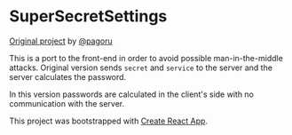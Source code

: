 SuperSecretSettings
=

[Original project](https://github.com/pagoru/sss) by [@pagoru](https://github.com/pagoru)

This is a port to the front-end in order to avoid possible man-in-the-middle attacks.
Original version sends `secret` and `service` to the server and the server calculates the password.

In this version passwords are calculated in the client's side with no communication with the server.

This project was bootstrapped with [Create React App](https://github.com/facebookincubator/create-react-app).